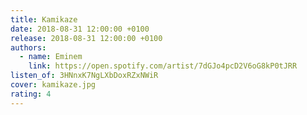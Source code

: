 ```yaml
---
title: Kamikaze
date: 2018-08-31 12:00:00 +0100
release: 2018-08-31 12:00:00 +0100
authors:
  - name: Eminem
    link: https://open.spotify.com/artist/7dGJo4pcD2V6oG8kP0tJRR
listen_of: 3HNnxK7NgLXbDoxRZxNWiR
cover: kamikaze.jpg
rating: 4
---
```

